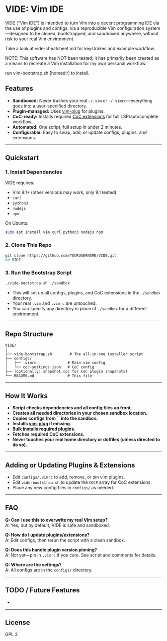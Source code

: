 # VIDE: Vim IDE

VIDE ("Vim IDE") is intended to turn Vim into a decent programming IDE via the use of plugins and configs, via a reproducible Vim configuration system—designed to be cloned, bootstrapped, and sandboxed anywhere, without risk to your real Vim environment.

Take a look at vide-cheatsheet.md for keystrokes and example workflow.

NOTE: This software has NOT been tested; it has primarily been created as a means to recreate a Vim installation for my own personal workflow.

run vim-bootstrap.sh [homedir] to install.

## Features

- **Sandboxed:** Never trashes your real `~/.vim` or `~/.vimrc`—everything goes into a user-specified directory.
- **Plugin-managed:** Uses [vim-plug](https://github.com/junegunn/vim-plug) for plugins.
- **CoC-ready:** Installs required [CoC extensions](https://github.com/neoclide/coc.nvim) for full LSP/autocomplete workflow.
- **Automated:** One script, full setup in under 2 minutes.
- **Configurable:** Easy to swap, add, or update configs, plugins, and extensions.

---

## Quickstart

### 1. **Install Dependencies**

VIDE requires:

- Vim 9.1+ (other versions may work, only 9.1 tested)
- `curl`
- `python3`
- `nodejs`
- `npm`

On Ubuntu:

```bash
sudo apt install vim curl python3 nodejs npm
```

### 2. **Clone This Repo**

```bash
git clone https://github.com/YOURUSERNAME/VIDE.git
cd VIDE
```

### 3. **Run the Bootstrap Script**

```bash
./vide-bootstrap.sh ./sandbox
```

- This will set up all configs, plugins, and CoC extensions in the `./sandbox` directory.
- Your real `.vim` and `.vimrc` are untouched.
- You can specify any directory in place of `./sandbox` for a different environment.

---

## Repo Structure

```
VIDE/
│
├── vide-bootstrap.sh        # The all-in-one installer script
├── configs/
│   ├── .vimrc              # Main vim config
│   └── coc-settings.json   # CoC config
├── (optionally: snapshot.coc for CoC plugin snapshots)
└── README.md               # This file
```

---

## How It Works

- **Script checks dependencies and all config files up front.**
- **Creates all needed directories in your chosen sandbox location.**
- **Copies configs from **``** into the sandbox.**
- **Installs **[**vim-plug**](https://github.com/junegunn/vim-plug)** if missing.**
- **Bulk installs required plugins.**
- **Fetches required CoC extensions.**
- **Never touches your real home directory or dotfiles (unless directed to do so).**

---

## Adding or Updating Plugins & Extensions

- Edit `configs/.vimrc` to add, remove, or pin vim plugins.
- Edit `vide-bootstrap.sh` to update the `COCP` array for CoC extensions.
- Place any new config files in `configs/` as needed.

---

## FAQ

**Q: Can I use this to overwrite my real Vim setup?**\
A: Yes, but by default, VIDE is safe and sandboxed.

**Q: How do I update plugins/extensions?**\
A: Edit configs, then rerun the script with a clean sandbox.

**Q: Does this handle plugin version pinning?**\
A: Not yet—pin in `.vimrc` if you care. See script and comments for details.

**Q: Where are the settings?**\
A: All configs are in the `configs/` directory.

---

## TODO / Future Features

-

---

## License

GPL 3

